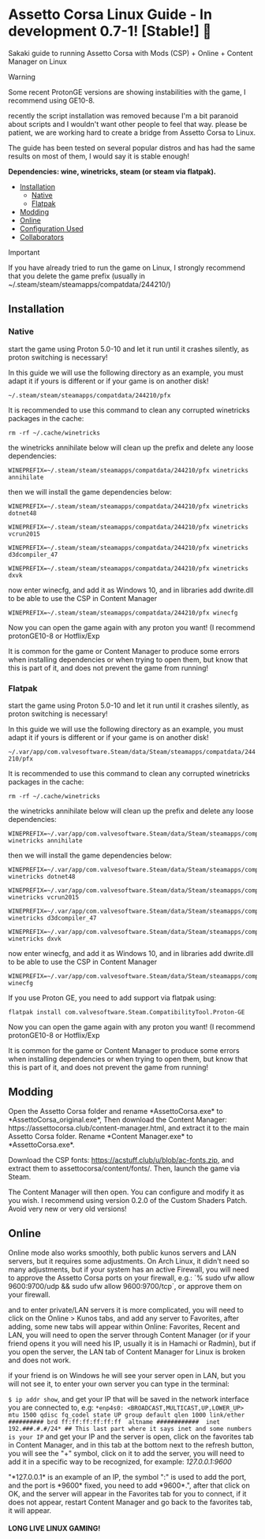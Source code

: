 # Assetto Corsa Linux Guide - In development 0.7-1! [Stable!] 🌠 
Sakaki guide to running Assetto Corsa with Mods (CSP) + Online + Content Manager on Linux<br>

> [!WARNING]
> <p>Some recent ProtonGE versions are showing instabilities with the game, I recommend using GE10-8.</p>  
> <p>recently the script installation was removed
> because I'm a bit paranoid about scripts and I wouldn't want other people to feel that way.  
> please be patient, we are working hard to create a bridge from Assetto Corsa to Linux.</p>
> <p>The guide has been tested on several popular distros and has had the same results on most of them, I would say it is stable enough!</p>

__Dependencies: wine, winetricks, steam (or steam via flatpak).__

- [Installation](#installation)
  - [Native](#native)
  - [Flatpak](#flatpak)
- [Modding](#modding)
- [Online](#online)
- [Configuration Used](doc)
- [Collaborators](doc/thanks-to-collaborators.md)

> [!IMPORTANT]
> <p>If you have already tried to run the game on Linux, I strongly recommend that you delete the game prefix (usually in ~/.steam/steam/steamapps/compatdata/244210/)

## Installation
 ### Native

start the game using Proton 5.0-10 and let it run until it crashes silently, as proton switching is necessary!

In this guide we will use the following directory as an example, you must adapt it if yours is different or if your game is on another disk!

`~/.steam/steam/steamapps/compatdata/244210/pfx`

It is recommended to use this command to clean any corrupted winetricks packages in the cache:

	rm -rf ~/.cache/winetricks

the winetricks annihilate below will clean up the prefix and delete any loose dependencies:

	WINEPREFIX=~/.steam/steam/steamapps/compatdata/244210/pfx winetricks annihilate

then we will install the game dependencies below:

	WINEPREFIX=~/.steam/steam/steamapps/compatdata/244210/pfx winetricks dotnet48

	WINEPREFIX=~/.steam/steam/steamapps/compatdata/244210/pfx winetricks vcrun2015
	
	WINEPREFIX=~/.steam/steam/steamapps/compatdata/244210/pfx winetricks d3dcompiler_47
	
	WINEPREFIX=~/.steam/steam/steamapps/compatdata/244210/pfx winetricks dxvk
	
now enter winecfg, and add it as Windows 10, and in libraries add dwrite.dll to be able to use the CSP in Content Manager

	WINEPREFIX=~/.steam/steam/steamapps/compatdata/244210/pfx winecfg

<p>Now you can open the game again with any proton you want! (I recommend protonGE10-8 or Hotflix/Exp</p>
<p>It is common for the game or Content Manager to produce some errors when installing dependencies or when trying to open them, but know that this is part of it, and does not prevent the game from running!</p>

 ### Flatpak
 
start the game using Proton 5.0-10 and let it run until it crashes silently, as proton switching is necessary!

In this guide we will use the following directory as an example, you must adapt it if yours is different or if your game is on another disk!

`~/.var/app/com.valvesoftware.Steam/data/Steam/steamapps/compatdata/244210/pfx`

It is recommended to use this command to clean any corrupted winetricks packages in the cache:

	rm -rf ~/.cache/winetricks

the winetricks annihilate below will clean up the prefix and delete any loose dependencies:

	WINEPREFIX=~/.var/app/com.valvesoftware.Steam/data/Steam/steamapps/compatdata/244210/pfx winetricks annihilate

then we will install the game dependencies below:

	WINEPREFIX=~/.var/app/com.valvesoftware.Steam/data/Steam/steamapps/compatdata/244210/pfx winetricks dotnet48

	WINEPREFIX=~/.var/app/com.valvesoftware.Steam/data/Steam/steamapps/compatdata/244210/pfx winetricks vcrun2015
	
	WINEPREFIX=~/.var/app/com.valvesoftware.Steam/data/Steam/steamapps/compatdata/244210/pfx winetricks d3dcompiler_47
	
	WINEPREFIX=~/.var/app/com.valvesoftware.Steam/data/Steam/steamapps/compatdata/244210/pfx winetricks dxvk
now enter winecfg, and add it as Windows 10, and in libraries add dwrite.dll to be able to use the CSP in Content Manager
	
	WINEPREFIX=~/.var/app/com.valvesoftware.Steam/data/Steam/steamapps/compatdata/244210/pfx winecfg
	
If you use Proton GE, you need to add support via flatpak using:

	flatpak install com.valvesoftware.Steam.CompatibilityTool.Proton-GE
<p>Now you can open the game again with any proton you want! (I recommend protonGE10-8 or Hotflix/Exp</p>
<p>It is common for the game or Content Manager to produce some errors when installing dependencies or when trying to open them, but know that this is part of it, and does not prevent the game from running!</p>
 
## Modding

<p>Open the Assetto Corsa folder and rename *AssettoCorsa.exe* to *AssettoCorsa_original.exe*, Then download the Content Manager: https://assettocorsa.club/content-manager.html, and extract it to the main Assetto Corsa folder. Rename *Content Manager.exe* to *AssettoCorsa.exe*.  
	
Download the CSP fonts: https://acstuff.club/u/blob/ac-fonts.zip, and extract them to assettocorsa/content/fonts/. Then, launch the game via Steam.</p>
<p>The Content Manager will then open. You can configure and modify it as you wish. I recommend using version 0.2.0 of the Custom Shaders Patch. Avoid very new or very old versions!</p>

## Online

<p>Online mode also works smoothly, both public kunos servers and LAN servers, but it requires some adjustments. On Arch Linux, it didn't need so many adjustments, but if your system has an active Firewall, you will need to approve the Assetto Corsa ports on your firewall, e.g.: `% sudo ufw allow 9600:9700/udp && sudo ufw allow 9600:9700/tcp`, or approve them on your firewall.</p>

<p>and to enter private/LAN servers it is more complicated, you will need to click on the Online > Kunos tabs, and add any server to Favorites, after adding, some new tabs will appear within Online: Favorites, Recent and LAN, you will need to open the server through Content Manager (or if your friend opens it you will need his IP, usually it is in Hamachi or Radmin), but if you open the server, the LAN tab of Content Manager for Linux is broken and does not work.</p>
</p>if your friend is on Windows he will see your server open in LAN, but you will not see it, to enter your own server you can type in the terminal: 
<p>
  
`$ ip addr show`, and get your IP that will be saved in the network interface you are connected to, e.g: `*enp4s0: <BROADCAST,MULTICAST,UP,LOWER_UP> mtu 1500 qdisc fq_codel state UP group default qlen 1000
link/ether ########## brd ff:ff:ff:ff:ff:ff 
altname ############ 
inet 192.###.#.#/24* ## This last part where it says inet and some numbers is your IP`
and get your IP and the server is open, click on the favorites tab in Content Manager, and in this tab at the bottom next to the refresh button, you will see the "+" symbol, click on it to add the server, you will need to add it in a specific way to be recognized, for example: *127.0.0.1:9600*</p>
<p>"*127.0.0.1* is an example of an IP, the symbol ":" is used to add the port, and the port is *9600* fixed, you need to add *9600*.", after that click on OK, and the server will appear in the Favorites tab for you to connect, if it does not appear, restart Content Manager and go back to the favorites tab, it will appear.
</p>

#### LONG LIVE LINUX GAMING!
